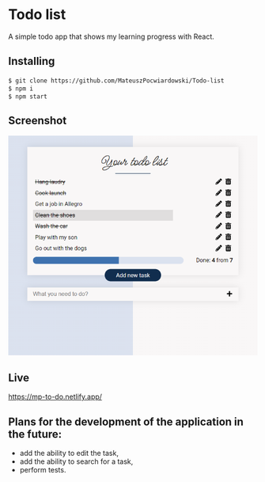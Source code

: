 # Todo list

A simple todo app that shows my learning progress with React.

## Installing

```
$ git clone https://github.com/MateuszPocwiardowski/Todo-list
$ npm i
$ npm start
```

## Screenshot

![Alt text](/public/screenshot.png?raw=true)

## Live 
https://mp-to-do.netlify.app/

## Plans for the development of the application in the future:
- add the ability to edit the task,
- add the ability to search for a task,
- perform tests.
